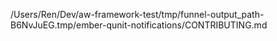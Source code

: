 /Users/Ren/Dev/aw-framework-test/tmp/funnel-output_path-B6NvJuEG.tmp/ember-qunit-notifications/CONTRIBUTING.md